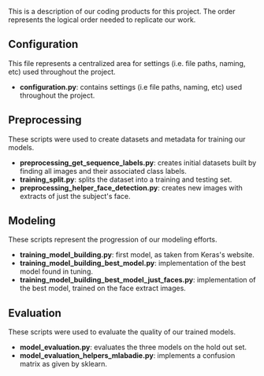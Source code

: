This is a description of our coding products for this project.  The order represents the logical order needed to replicate our work.

## Configuration
This file represents a centralized area for settings (i.e. file paths, naming, etc) used throughout the project.
* <b>configuration.py</b>:  contains settings (i.e file paths, naming, etc) used throughout the project.

## Preprocessing
These scripts were used to create datasets and metadata for training our models. 
* <b>preprocessing_get_sequence_labels.py</b>: creates initial datasets built by finding all images and their associated class labels.
* <b>training_split.py</b>:  splits the dataset into a training and testing set.
* <b>preprocessing_helper_face_detection.py</b>:  creates new images with extracts of just the subject's face.

## Modeling
These scripts represent the progression of our modeling efforts.
  * <b>training_model_building.py</b>:  first model, as taken from Keras's website.
  * <b>training_model_building_best_model.py</b>:  implementation of the best model found in tuning.
  * <b>training_model_building_best_model_just_faces.py</b>:  implementation of the best model, trained on the face extract images.
  
## Evaluation
These scripts were used to evaluate the quality of our trained models.
* <b>model_evaluation.py</b>:  evaluates the three models on the hold out set.
* <b>model_evaluation_helpers_mlabadie.py</b>:  implements a confusion matrix as given by sklearn.
